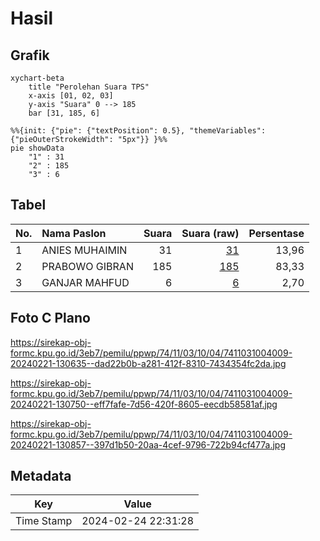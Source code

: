# Hasil

## Grafik

```mermaid
xychart-beta
    title "Perolehan Suara TPS"
    x-axis [01, 02, 03]
    y-axis "Suara" 0 --> 185
    bar [31, 185, 6]
```

```mermaid
%%{init: {"pie": {"textPosition": 0.5}, "themeVariables": {"pieOuterStrokeWidth": "5px"}} }%%
pie showData
    "1" : 31
    "2" : 185
    "3" : 6
```

## Tabel

| No. | Nama Paslon    | Suara | Suara (raw) | Persentase |
|:--- |:-------------- | -----:| -----------:| ----------:|
| 1   | ANIES MUHAIMIN | 31    | [31][p-1]   | 13,96      |
| 2   | PRABOWO GIBRAN | 185   | [185][p-2]  | 83,33      |
| 3   | GANJAR MAHFUD  | 6     | [6][p-3]    | 2,70       |


[p-1]: https://github.com/gigit-pemilu/pemilu-2024-74-sulawesi-tenggara/blob/main/pilpres/hitung-suara/sub/74-sulawesi-tenggara/sub/11-kolaka-timur/sub/03-ladongi/sub/1004-welala/sub/009-tps/sub/paslon-1.txt
[p-2]: https://github.com/gigit-pemilu/pemilu-2024-74-sulawesi-tenggara/blob/main/pilpres/hitung-suara/sub/74-sulawesi-tenggara/sub/11-kolaka-timur/sub/03-ladongi/sub/1004-welala/sub/009-tps/sub/paslon-2.txt
[p-3]: https://github.com/gigit-pemilu/pemilu-2024-74-sulawesi-tenggara/blob/main/pilpres/hitung-suara/sub/74-sulawesi-tenggara/sub/11-kolaka-timur/sub/03-ladongi/sub/1004-welala/sub/009-tps/sub/paslon-3.txt

## Foto C Plano

https://sirekap-obj-formc.kpu.go.id/3eb7/pemilu/ppwp/74/11/03/10/04/7411031004009-20240221-130635--dad22b0b-a281-412f-8310-7434354fc2da.jpg

https://sirekap-obj-formc.kpu.go.id/3eb7/pemilu/ppwp/74/11/03/10/04/7411031004009-20240221-130750--eff7fafe-7d56-420f-8605-eecdb58581af.jpg

https://sirekap-obj-formc.kpu.go.id/3eb7/pemilu/ppwp/74/11/03/10/04/7411031004009-20240221-130857--397d1b50-20aa-4cef-9796-722b94cf477a.jpg


## Metadata

| Key        | Value               |
| ---------- | ------------------- |
| Time Stamp | 2024-02-24 22:31:28 |




